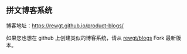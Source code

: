 
拼文博客系统
----------

博客地址：<a target="_blank" rel="noopener" href="https://rewgt.github.io/product-blogs/">https://rewgt.github.io/product-blogs/</a>

如果您也想在 github 上创建类似的博客系统，请从 [rewgt/blogs](https://github.com/rewgt/blogs)  Fork 最新版本。
